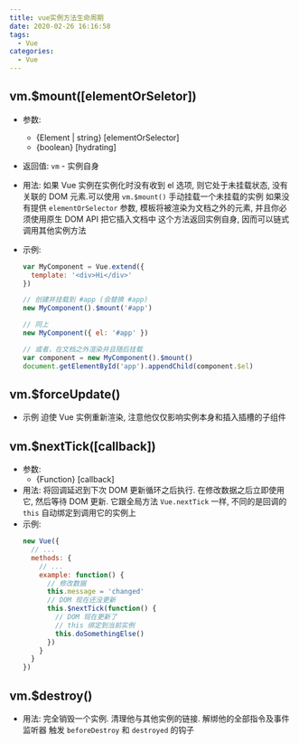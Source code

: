 ```yaml
---
title: vue实例方法生命周期
date: 2020-02-26 16:16:58
tags:
  - Vue
categories:
  - Vue
---
```


## vm.\$mount([elementOrSeletor])

- 参数:
  - {Element | string} [elementOrSelector]
  - {boolean} [hydrating]
- 返回值: `vm` - 实例自身
- 用法:
  如果 Vue 实例在实例化时没有收到 el 选项, 则它处于未挂载状态, 没有关联的 DOM 元素.可以使用 `vm.$mount()` 手动挂载一个未挂载的实例
  如果没有提供 `elementOrSelector` 参数, 模板将被渲染为文档之外的元素, 并且你必须使用原生 DOM API 把它插入文档中
  这个方法返回实例自身, 因而可以链式调用其他实例方法
- 示例:

  ```js
  var MyComponent = Vue.extend({
    template: '<div>Hi</div>'
  })

  // 创建并挂载到 #app (会替换 #app)
  new MyComponent().$mount('#app')

  // 同上
  new MyComponent({ el: '#app' })

  // 或者，在文档之外渲染并且随后挂载
  var component = new MyComponent().$mount()
  document.getElementById('app').appendChild(component.$el)
  ```

## vm.\$forceUpdate()

- 示例
  迫使 Vue 实例重新渲染, 注意他仅仅影响实例本身和插入插槽的子组件

## vm.\$nextTick([callback])

- 参数:
  - {Function} [callback]
- 用法:
  将回调延迟到下次 DOM 更新循环之后执行. 在修改数据之后立即使用它, 然后等待 DOM 更新. 它跟全局方法 `Vue.nextTick` 一样, 不同的是回调的 `this` 自动绑定到调用它的实例上
- 示例:
  ```js
  new Vue({
    // ...
    methods: {
      // ...
      example: function() {
        // 修改数据
        this.message = 'changed'
        // DOM 现在还没更新
        this.$nextTick(function() {
          // DOM 现在更新了
          // this 绑定到当前实例
          this.doSomethingElse()
        })
      }
    }
  })
  ```

## vm.\$destroy()

- 用法:
  完全销毁一个实例. 清理他与其他实例的链接. 解绑他的全部指令及事件监听器
  触发 `beforeDestroy` 和 `destroyed` 的钩子
